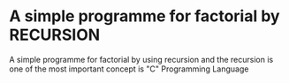 # A simple programme for factorial by RECURSION
 A simple programme for factorial by using recursion and the recursion is  one of the most important concept is "C" Programming Language
